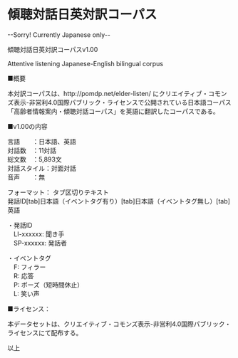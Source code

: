 # 傾聴対話日英対訳コーパス

<P>--Sorry! Currently Japanese only--</P>

<P>傾聴対話日英対訳コーパスv1.00</P>
<P>Attentive listening Japanese-English bilingual corpus</P>

<P>■概要</P>
本対訳コーパスは、http://pomdp.net/elder-listen/ にクリエイティブ・コモンズ表示-非営利4.0国際パブリック・ライセンスで公開されている日本語コーパス「高齢者情報案内・傾聴対話コーパス」を英語に翻訳したコーパスである。<BR>

<P></P>
<P>■v1.00の内容</P>
言語　　：日本語、英語<BR>
対話数　：11対話<BR>
総文数　：5,893文<BR>
対話スタイル：対面対話<BR>
音声　　：無<BR>

<P></P>
フォーマット： タブ区切りテキスト<BR>
発話ID[tab]日本語（イベントタグ有り）[tab]日本語（イベントタグ無し）[tab]英語<BR>
<P></P>
・発話ID<BR>
　LI-xxxxxx: 聞き手<BR>
　SP-xxxxxx: 発話者<BR>
<P></P>
・イベントタグ<BR>
　F: フィラー<BR>
　R: 応答<BR>
　P: ポーズ（短時間休止）<BR>
　L: 笑い声<BR>

<P></P>
<P>■ライセンス：</P>
<P>本データセットは、クリエイティブ・コモンズ表示-非営利4.0国際パブリック・ライセンスにて配布する。</P>

<P>以上</P>
